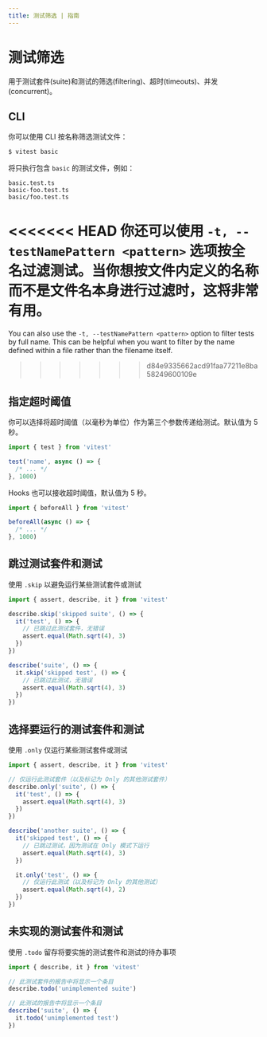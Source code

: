 ```yaml
---
title: 测试筛选 | 指南
---
```


# 测试筛选

用于测试套件(suite)和测试的筛选(filtering)、超时(timeouts)、并发(concurrent)。

## CLI

你可以使用 CLI 按名称筛选测试文件：

```bash
$ vitest basic
```

将只执行包含 `basic` 的测试文件，例如：

```
basic.test.ts
basic-foo.test.ts
basic/foo.test.ts
```

<<<<<<< HEAD
你还可以使用 `-t, --testNamePattern <pattern>` 选项按全名过滤测试。当你想按文件内定义的名称而不是文件名本身进行过滤时，这将非常有用。
=======
You can also use the `-t, --testNamePattern <pattern>` option to filter tests by full name. This can be helpful when you want to filter by the name defined within a file rather than the filename itself.
>>>>>>> d84e9335662acd91faa77211e8ba58249600109e

## 指定超时阈值

你可以选择将超时阈值（以毫秒为单位）作为第三个参数传递给测试。默认值为 5 秒。

```ts
import { test } from 'vitest'

test('name', async () => {
  /* ... */
}, 1000)
```

Hooks 也可以接收超时阈值，默认值为 5 秒。

```ts
import { beforeAll } from 'vitest'

beforeAll(async () => {
  /* ... */
}, 1000)
```

## 跳过测试套件和测试

使用 `.skip` 以避免运行某些测试套件或测试

```ts
import { assert, describe, it } from 'vitest'

describe.skip('skipped suite', () => {
  it('test', () => {
    // 已跳过此测试套件，无错误
    assert.equal(Math.sqrt(4), 3)
  })
})

describe('suite', () => {
  it.skip('skipped test', () => {
    // 已跳过此测试，无错误
    assert.equal(Math.sqrt(4), 3)
  })
})
```

## 选择要运行的测试套件和测试

使用 `.only` 仅运行某些测试套件或测试

```ts
import { assert, describe, it } from 'vitest'

// 仅运行此测试套件（以及标记为 Only 的其他测试套件）
describe.only('suite', () => {
  it('test', () => {
    assert.equal(Math.sqrt(4), 3)
  })
})

describe('another suite', () => {
  it('skipped test', () => {
    // 已跳过测试，因为测试在 Only 模式下运行
    assert.equal(Math.sqrt(4), 3)
  })

  it.only('test', () => {
    // 仅运行此测试（以及标记为 Only 的其他测试）
    assert.equal(Math.sqrt(4), 2)
  })
})
```

## 未实现的测试套件和测试

使用 `.todo` 留存将要实施的测试套件和测试的待办事项

```ts
import { describe, it } from 'vitest'

// 此测试套件的报告中将显示一个条目
describe.todo('unimplemented suite')

// 此测试的报告中将显示一个条目
describe('suite', () => {
  it.todo('unimplemented test')
})
```
